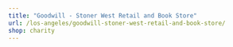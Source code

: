 ```yaml
---
title: "Goodwill - Stoner West Retail and Book Store"
url: /los-angeles/goodwill-stoner-west-retail-and-book-store/
shop: charity
---
```

